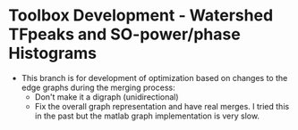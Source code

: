 # Toolbox Development - Watershed TFpeaks and SO-power/phase Histograms



* This branch is for development of optimization based on changes to the edge graphs during the merging process:
  - Don't make it a digraph (unidirectional)
  - Fix the overall graph representation and have real merges. I tried this in the past but the matlab graph implementation is very slow.
